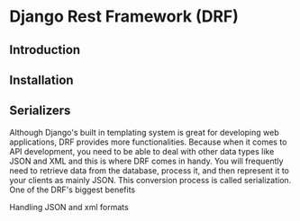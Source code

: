 # Django Rest Framework (DRF)

## Introduction

## Installation

## Serializers
Although Django's built in
templating system is great for
developing web applications,
DRF provides more functionalities.
Because when it comes to API development,
you need to be able to deal with other data types like
JSON and XML and this is where DRF comes in handy.
You will frequently need to
retrieve data from the database,
process it, and then
represent it to your clients as mainly JSON.
This conversion process is called serialization.
One of the DRF's biggest benefits


Handling JSON and xml formats

